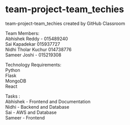# team-project-team_techies
team-project-team_techies created by GitHub Classroom

Team Members: <br/>
Abhishek Reddy - 015489240 <br/>
Sai Kapadekar 015937727 <br/>
Nidhi Tholar Kuchur 014738776 <br/>
Sameer Joshi - 015219308 <br/>


Technology Requirements:<br/>
Python <br/>
Flask <br/>
MongoDB <br/>
React <br/>


Tasks :<br/>
Abhishek  - Frontend and Documentation <br/>
Nidhi  - Backend and Database <br/>
Sai  - AWS and Database <br/>
Sameer - Frontend <br/>
